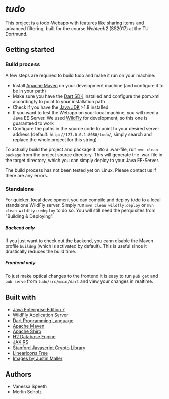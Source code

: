 # _tudo_

This project is a todo-Webapp with features 
like sharing items and advanced filtering, built for
the course _Webtech2_ (SS2017) at the TU Dortmund.

## Getting started

### Build process

A few steps are required to build tudo and make it run on your machine:
* Install [Apache Maven](https://maven.apache.org/) on your development machine (and configure it to be in your path)
* Make sure you have the [Dart SDK](https://www.dartlang.org/tools/sdk) installed and configure the pom.xml accordingly to point to your installation path
* Check if you have the [Java JDK](http://www.oracle.com/technetwork/java/javase/downloads/jdk8-downloads-2133151.html) >1.8 installed
* If you want to test the Webapp on your local machine, you will need a Java EE Server. We used [WildFly](http://www.wildfly.org/) for development, so this one is guaranteed to work
* Configure the paths in the source code to point to your desired server address (default: `http://127.0.0.1:8080/tudo/`, simply search and replace the whole project for this string)

To actually build the project and package it into a .war-file, run `mvn clean package` from the project source directory.
This will generate the .war-file in the target directory, which you can simply deploy to your Java EE-Server.

The build process has not been tested yet on Linux. Please contact us if there are any errors.

### Standalone

For quicker, local development you can compile and deploy _tudo_ to a local standalone WildFly server.
Simply run `mvn clean wildfly:deploy` or `mvn clean wildfly:redeploy` to do so.
You will still need the perquisites from "Building & Deploying".

##### Backend only
If you just want to check out the backend, you cann disable the Maven profile `buildng` (which is activated by default).
This is useful since it drastically reduces the build time.

##### Frontend only
To just make optical changes to the frontend it is easy to run `pub get` and `pub serve` from `tudo/src/main/dart` and view your changes in realtime.

## Built with
* [Java Enterprise Edition 7](https://docs.oracle.com/javaee/7/)
* [WildFly Application Server](http://wildfly.org/)
* [Dart Programming Language](https://www.dartlang.org/)
* [Apache Maven](https://maven.apache.org/)
* [Apache Shiro](https://shiro.apache.org/)
* [H2 Database Engine](http://www.h2database.com/html/main.html)
* [JAX RS](https://github.com/jax-rs)
* [Stanford Javascript Crypto Library](https://crypto.stanford.edu/sjcl/)
* [Linearicons Free](https://linearicons.com/free)
* [Images by Justin Maller](http://www.justinmaller.com/)

## Authors
* Vanessa Speeth
* Merlin Scholz
